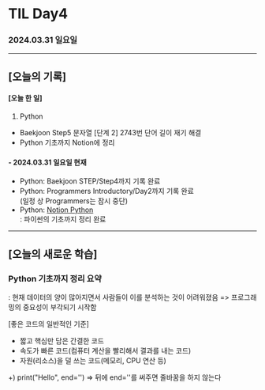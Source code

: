 # TIL Day4
### 2024.03.31 일요일

---

## [오늘의 기록]

#### [오늘 한 일]
1. Python
- Baekjoon Step5 문자열 [단계 2] 2743번 단어 길이 재기 해결
- Python 기초까지 Notion에 정리

#### - 2024.03.31 일요일 현재
- Python: Baekjoon STEP/Step4까지 기록 완료
- Python: Programmers Introductory/Day2까지 기록 완료  
(일정 상 Programmers는 잠시 중단)
- Python: [Notion Python](https://handsome-umbrella-c52.notion.site/Python-6d76c849802f40adb35ca7366565e1e8?pvs=4)  
: 파이썬의 기초까지 정리 완료

---
## [오늘의 새로운 학습]
### Python 기초까지 정리 요약
: 현재 데이터의 양이 많아지면서 사람들이 이를 분석하는 것이 어려워졌음 => 프로그래밍의 중요성이 부각되기 시작함

[좋은 코드의 일반적인 기준]
- 짧고 핵심만 담은 간결한 코드
- 속도가 빠른 코드(컴퓨터 계산을 빨리해서 결과를 내는 코드)
- 자원(리소스)을 덜 쓰는 코드(메모리, CPU 연산 등)

+) print("Hello", end='') => 뒤에 end=''를 써주면 줄바꿈을 하지 않는다

